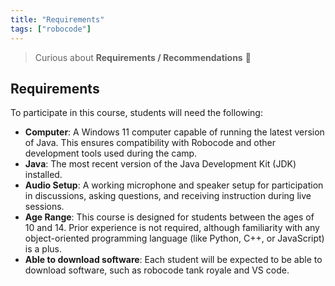 ```yaml
---
title: "Requirements"
tags: ["robocode"]
---
```


> Curious about **Requirements / Recommendations** 🤖

## Requirements

To participate in this course, students will need the following:

* **Computer**: A Windows 11 computer capable of running the latest version of Java. This ensures compatibility with Robocode and other development tools used during the camp.
* **Java**: The most recent version of the Java Development Kit (JDK) installed.
* **Audio Setup**: A working microphone and speaker setup for participation in discussions, asking questions, and receiving instruction during live sessions.
* **Age Range**: This course is designed for students between the ages of 10 and 14. Prior experience is not required, although familiarity with any object-oriented programming language (like Python, C++, or JavaScript) is a plus.
* **Able to download software**: Each student will be expected to be able to download software, such as robocode tank royale and VS code.
